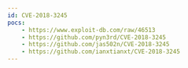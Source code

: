 ```yaml
---
id: CVE-2018-3245
pocs:
    - https://www.exploit-db.com/raw/46513
    - https://github.com/pyn3rd/CVE-2018-3245
    - https://github.com/jas502n/CVE-2018-3245
    - https://github.com/ianxtianxt/CVE-2018-3245
---
```

